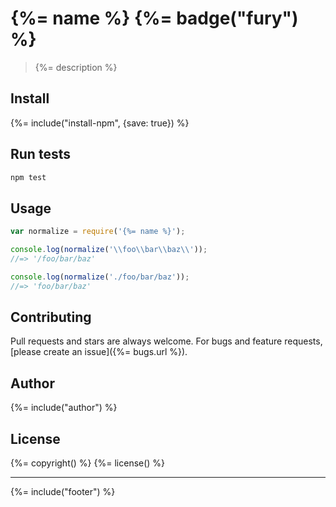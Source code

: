 # {%= name %} {%= badge("fury") %}

> {%= description %}

## Install
{%= include("install-npm", {save: true}) %}

## Run tests

```bash
npm test
```

## Usage

```js
var normalize = require('{%= name %}');

console.log(normalize('\\foo\\bar\\baz\\'));
//=> '/foo/bar/baz'

console.log(normalize('./foo/bar/baz'));
//=> 'foo/bar/baz'
```

## Contributing
Pull requests and stars are always welcome. For bugs and feature requests, [please create an issue]({%= bugs.url %}).

## Author
{%= include("author") %}

## License
{%= copyright() %}
{%= license() %}

***

{%= include("footer") %}